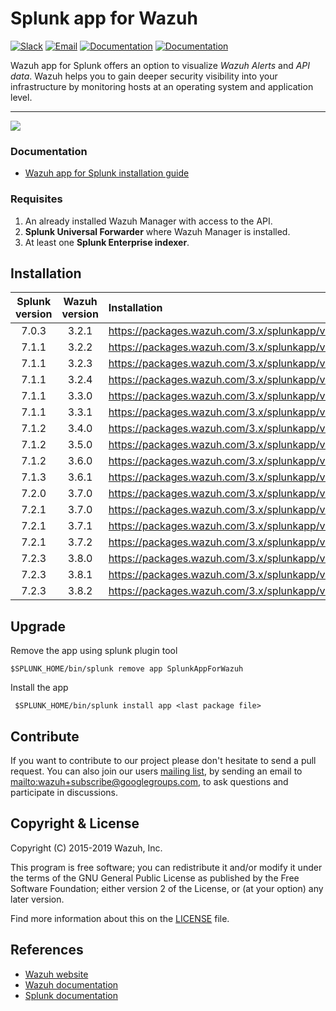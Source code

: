 # Splunk app for Wazuh

[![Slack](https://img.shields.io/badge/slack-join-blue.svg)](https://wazuh.com/community/join-us-on-slack/)
[![Email](https://img.shields.io/badge/email-join-blue.svg)](https://groups.google.com/forum/#!forum/wazuh)
[![Documentation](https://img.shields.io/badge/docs-view-green.svg)](https://documentation.wazuh.com)
[![Documentation](https://img.shields.io/badge/web-view-green.svg)](https://wazuh.com)

 Wazuh app for Splunk offers an option to visualize _Wazuh Alerts_ and _API data_. Wazuh helps you to gain deeper security visibility into your infrastructure by monitoring hosts at an operating system and application level.
* * *
![](https://i.imgur.com/HkMjiwJ.png)
### Documentation

-   [Wazuh app for Splunk installation guide](https://documentation.wazuh.com/current/installing-splunk/index.html)


### Requisites
1. An already installed Wazuh Manager with access to the API.
2. __Splunk Universal Forwarder__ where Wazuh Manager is installed.
3. At least one __Splunk Enterprise indexer__.

## Installation

| Splunk version | Wazuh version     | Installation                                                   |
| :------------: | :---------------: | :--------------------------------------------------------------|
|      7.0.3     |       3.2.1       | <https://packages.wazuh.com/3.x/splunkapp/v3.2.1_7.0.3.tar.gz> |
|      7.1.1     |       3.2.2       | <https://packages.wazuh.com/3.x/splunkapp/v3.2.2_7.1.1.tar.gz> |
|      7.1.1     |       3.2.3       | <https://packages.wazuh.com/3.x/splunkapp/v3.2.3_7.1.1.tar.gz> |
|      7.1.1     |       3.2.4       | <https://packages.wazuh.com/3.x/splunkapp/v3.2.4_7.1.1.tar.gz> |
|      7.1.1     |       3.3.0       | <https://packages.wazuh.com/3.x/splunkapp/v3.3.0_7.1.1.tar.gz> |
|      7.1.1     |       3.3.1       | <https://packages.wazuh.com/3.x/splunkapp/v3.3.1_7.1.1.tar.gz> |
|      7.1.2     |       3.4.0       | <https://packages.wazuh.com/3.x/splunkapp/v3.4.0_7.1.2.tar.gz> |
|      7.1.2     |       3.5.0       | <https://packages.wazuh.com/3.x/splunkapp/v3.5.0_7.1.2.tar.gz> |
|      7.1.2     |       3.6.0       | <https://packages.wazuh.com/3.x/splunkapp/v3.6.0_7.1.2.tar.gz> |
|      7.1.3     |       3.6.1       | <https://packages.wazuh.com/3.x/splunkapp/v3.6.1_7.1.3.tar.gz> |
|      7.2.0     |       3.7.0       | <https://packages.wazuh.com/3.x/splunkapp/v3.7.0_7.2.0.tar.gz> |
|      7.2.1     |       3.7.0       | <https://packages.wazuh.com/3.x/splunkapp/v3.7.0_7.2.1.tar.gz> |
|      7.2.1     |       3.7.1       | <https://packages.wazuh.com/3.x/splunkapp/v3.7.1_7.2.1.tar.gz> |
|      7.2.1     |       3.7.2       | <https://packages.wazuh.com/3.x/splunkapp/v3.7.2_7.2.1.tar.gz> |
|      7.2.3     |       3.8.0       | <https://packages.wazuh.com/3.x/splunkapp/v3.8.0_7.2.3.tar.gz> |
|      7.2.3     |       3.8.1       | <https://packages.wazuh.com/3.x/splunkapp/v3.8.1_7.2.3.tar.gz> |
|      7.2.3     |       3.8.2       | <https://packages.wazuh.com/3.x/splunkapp/v3.8.2_7.2.3.tar.gz> |

## Upgrade

Remove the app using splunk plugin tool

    $SPLUNK_HOME/bin/splunk remove app SplunkAppForWazuh

Install the app

     $SPLUNK_HOME/bin/splunk install app <last package file>

## Contribute

If you want to contribute to our project please don't hesitate to send a pull request. You can also join our users [mailing list](https://groups.google.com/d/forum/wazuh), by sending an email to <mailto:wazuh+subscribe@googlegroups.com>, to ask questions and participate in discussions.

## Copyright & License

Copyright (C) 2015-2019 Wazuh, Inc.

This program is free software; you can redistribute it and/or modify it under the terms of the GNU General Public License as published by the Free Software Foundation; either version 2 of the License, or (at your option) any later version.

Find more information about this on the [LICENSE](LICENSE) file.

## References

-   [Wazuh website](https://wazuh.com)
-   [Wazuh documentation](https://documentation.wazuh.com)
-   [Splunk documentation](http://docs.splunk.com/Documentation)
